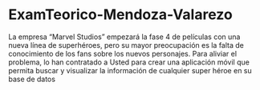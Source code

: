 # ExamTeorico-Mendoza-Valarezo
La empresa “Marvel Studios” empezará la fase 4 de películas con una nueva línea de superhéroes, pero su mayor preocupación es la falta de conocimiento de los fans sobre los nuevos personajes. Para aliviar el problema, lo han contratado a Usted para crear una aplicación móvil que permita buscar y visualizar la información de cualquier super héroe en su base de datos
